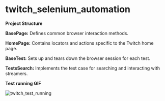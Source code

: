 # twitch_selenium_automation

**Project Structure**

**BasePage:** Defines common browser interaction methods.

**HomePage:** Contains locators and actions specific to the Twitch home page.

**BaseTest:** Sets up and tears down the browser session for each test.

**TestsSearch:** Implements the test case for searching and interacting with streamers.


**Test running GIF**

![twitch_test_running](https://github.com/user-attachments/assets/5616cb8a-a274-447c-9e0b-f955706630d9)


